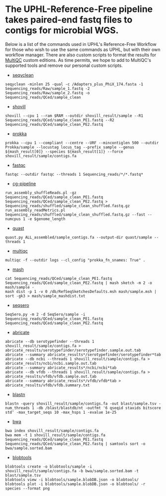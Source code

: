 # The UPHL-Reference-Free pipeline takes paired-end fastq files to contigs for microbial WGS.

Below is a list of the commands used in UPHL's Reference-Free Workflow for those who wish to use the same commands as UPHL, but with their own workflow manager. There are also custom scripts to format the results for [MultiQC](https://github.com/ewels/MultiQC) custom editions. As time permits, we hope to add to MultiQC's supported tools and remove our personal custom scripts. 

- [seqyclean](https://github.com/ibest/seqyclean)  
```
seqyclean -minlen 25 -qual -c /Adapters_plus_PhiX_174.fasta -1 Sequencing_reads/Raw/sample_1.fastq -2 Sequencing_reads/Raw/sample_2.fastq -o Sequencing_reads/QCed/sample_clean
```
- [shovill](https://github.com/tseemann/shovill)
```
shovill --cpu 1 --ram $RAM --outdir shovill_result/sample --R1 Sequencing_reads/QCed/sample_clean_PE1.fastq --R2 Sequencing_reads/QCed/sample_clean_PE2.fastq
```
- [prokka](https://github.com/tseemann/prokka)
```
prokka --cpu 1 --compliant --centre --URF --mincontiglen 500 --outdir Prokka/sample --locustag locus_tag --prefix sample --genus ${mash_result[0]} --species ${mash_result[1]} --force shovill_result/sample/contigs.fa
```
- [fastqc](https://github.com/s-andrews/FastQC)
```
fastqc --outdir fastqc --threads 1 Sequencing_reads/*/*.fastq*
```
- [cg-pipeline](https://github.com/lskatz/CG-Pipeline)
```
run_assembly_shuffleReads.pl -gz Sequencing_reads/QCed/sample_clean_PE1.fastq Sequencing_reads/QCed/sample_clean_PE2.fastq > Sequencing_reads/shuffled/sample_clean_shuffled.fastq.gz
run_assembly_readMetrics.pl Sequencing_reads/shuffled/sample_clean_shuffled.fastq.gz --fast --numcpus 1 -e $genome_length
```
- [quast](https://github.com/ablab/quast)
```
quast.py ALL_assembled/sample_contigs.fa --output-dir quast/sample --threads 1
```
- [multiqc](https://github.com/ewels/MultiQC)
```
multiqc -f --outdir logs --cl_config "prokka_fn_snames: True" .
```
- [mash](https://github.com/marbl/Mash)
```
cat Sequencing_reads/QCed/sample_clean_PE1.fastq Sequencing_reads/QCed/sample_clean_PE2.fastq | mash sketch -m 2 -o mash/sample -
mash dist -p 1 -v 0 /db/RefSeqSketchesDefaults.msh mash/sample.msh | sort -gk3 > mash/sample_mashdist.txt
```
- [seqsero](https://github.com/denglab/SeqSero)
```
SeqSero.py -m 2 -d SeqSero/sample -i Sequencing_reads/QCed/sample_clean_PE1.fastq Sequencing_reads/QCed/sample_clean_PE2.fastq
```
- [abricate](https://github.com/tseemann/abricate)
```
abricate --db serotypefinder --threads 1 shovill_result/sample/contigs.fa > abricate_results/serotypefinder/serotypefinder.sample.out.tab
abricate --summary abricate_results*/serotypefinder/serotypefinder*tab
abricate --db ncbi --threads 1 shovill_result/sample/contigs.fa > abricate_results/ncbi/ncbi.sample.out.tab
abricate --summary abricate_results*/ncbi/ncbi*tab
abricate --db vfdb --threads 1 shovill_result/sample/contigs.fa > abricate_results/vfdb/vfdb.sample.out.tab
abricate --summary abricate_results*/vfdb/vfdb*tab > abricate_results/vfdb/vfdb.summary.txt
```
- [blastn](https://blast.ncbi.nlm.nih.gov/Blast.cgi?PAGE_TYPE=BlastDocs&DOC_TYPE=Download)
```
blastn -query shovill_result/sample/contigs.fa -out blast/sample.tsv -num_threads 1 -db /blast/blastdb/nt -outfmt '6 qseqid staxids bitscore std' -max_target_seqs 10 -max_hsps 1 -evalue 1e-25
```
- [bwa](http://bio-bwa.sourceforge.net/)
```
bwa index shovill_result/sample/contigs.fa
bwa mem -t 1 shovill_result/sample/contigs.fa Sequencing_reads/QCed/sample_clean_PE1.fastq Sequencing_reads/QCed/sample_clean_PE2.fastq | samtools sort -o bwa/sample.sorted.bam
```
- [blobtools](https://blobtools.readme.io/docs)
```
blobtools create -o blobtools/sample -i shovill_result/sample/contigs.fa -b bwa/sample.sorted.bam -t blast/sample.tsv
blobtools view -i blobtools/sample.blobDB.json -o blobtools/
blobtools plot -i blobtools/sample.blobDB.json -o blobtools/ -r species --format png
```
